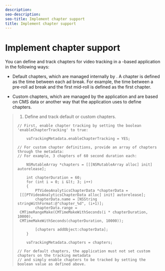 ```yaml
---
description: 
seo-description: 
seo-title: Implement chapter support
title: Implement chapter support
---
```


# Implement chapter support

You can define and track chapters for video tracking in a -based application in the following ways:
* Default chapters, which are managed internally by .
  A chapter is defined as the time between each ad break. For example, the time between a pre-roll ad break and the first mid-roll is defined as the first chapter.
  
  
* Custom chapters, which are managed by the application and are based on CMS data or another way that the application uses to define chapters.

>1. Define and track default or custom chapters.
>   ```
>   // First, enable chapter tracking by setting the boolean 'enableChapterTracking' to true: 
>    
>       vaTrackingMetadata.enableChapterTracking = YES; 
>     
>   // For custom chapter definitions, provide an array of chapters through the metadata: 
>   // For example, 3 chapters of 60 second duration each: 
>    
>       NSMutableArray *chapters = [[[NSMutableArray alloc] init] autorelease]; 
>         
>       int chapterDuration = 60; 
>       for (int i = 0; i &lt; 3; i++) 
>       { 
>           PTVideoAnalyticsChapterData *chapterData = 
>    [[[PTVideoAnalyticsChapterData alloc] init] autorelease]; 
>           chapterData.name = [NSString stringWithFormat:@"chapter_%d", (i+1)]; 
>           chapterData.range = 
>    CMTimeRangeMake(CMTimeMakeWithSeconds(i * chapterDuration, 10000), 
>    CMTimeMakeWithSeconds(chapterDuration, 10000)); 
>             
>           [chapters addObject:chapterData]; 
>       } 
>         
>       vaTrackingMetadata.chapters = chapters; 
>     
>   // For default chapters, the application must not set custom chapters on the tracking metadata 
>   // and simply enable chapters to be tracked by setting the boolean value as defined above.
>   ```
>   
>   
>   
